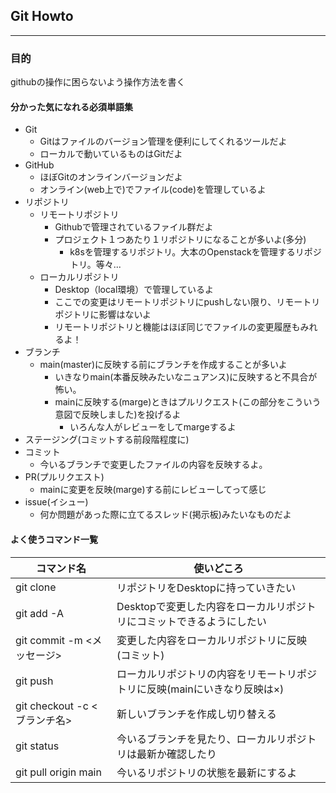 ## Git Howto
---
### 目的
githubの操作に困らないよう操作方法を書く

#### 分かった気になれる必須単語集
- Git
  - Gitはファイルのバージョン管理を便利にしてくれるツールだよ
  - ローカルで動いているものはGitだよ
- GitHub
  - ほぼGitのオンラインバージョンだよ
  - オンライン(web上で)でファイル(code)を管理しているよ
- リポジトリ
  - リモートリポジトリ
    - Githubで管理されているファイル群だよ
    - プロジェクト１つあたり１リポジトリになることが多いよ(多分)
      - k8sを管理するリポジトリ。大本のOpenstackを管理するリポジトリ。等々... 
  - ローカルリポジトリ
    - Desktop（local環境）で管理しているよ
    - ここでの変更はリモートリポジトリにpushしない限り、リモートリポジトリに影響はないよ
    - リモートリポジトリと機能はほぼ同じでファイルの変更履歴もみれるよ！
- ブランチ
  - main(master)に反映する前にブランチを作成することが多いよ
    - いきなりmain(本番反映みたいなニュアンス)に反映すると不具合が怖い。
    - mainに反映する(marge)ときはプルリクエスト(この部分をこういう意図で反映しました)を投げるよ
      - いろんな人がレビューをしてmargeするよ 
- ステージング(コミットする前段階程度に)
- コミット
  - 今いるブランチで変更したファイルの内容を反映するよ。
- PR(プルリクエスト)
  - mainに変更を反映(marge)する前にレビューしてって感じ
- issue(イシュー)
  - 何か問題があった際に立てるスレッド(掲示板)みたいなものだよ


#### よく使うコマンド一覧

| コマンド名  | 使いどころ |
| ------------- | ------------- |
| git clone  | リポジトリをDesktopに持っていきたい  |
| git add -A  | Desktopで変更した内容をローカルリポジトリにコミットできるようにしたい  |
| git commit -m <メッセージ>  | 変更した内容をローカルリポジトリに反映(コミット)  |
| git push  | ローカルリポジトリの内容をリモートリポジトリに反映(mainにいきなり反映は×)  |
| git checkout -c <ブランチ名>  | 新しいブランチを作成し切り替える  |
| git status  | 今いるブランチを見たり、ローカルリポジトリは最新か確認したり  |
| git pull origin main  | 今いるリポジトリの状態を最新にするよ  |
